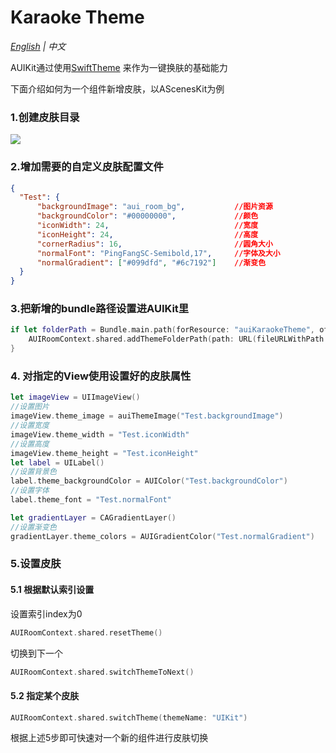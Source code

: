 # Karaoke Theme

*[English](KaraokeTheme.md) | 中文*

AUIKit通过使用[SwiftTheme](https://github.com/wxxsw/SwiftTheme) 来作为一键换肤的基础能力

下面介绍如何为一个组件新增皮肤，以AScenesKit为例

### 1.创建皮肤目录
![](https://fullapp.oss-cn-beijing.aliyuncs.com/pic/1686831479688.jpg)

### 2.增加需要的自定义皮肤配置文件
```json
{
  "Test": {
      "backgroundImage": "aui_room_bg",           //图片资源
      "backgroundColor": "#00000000",             //颜色
      "iconWidth": 24,                            //宽度
      "iconHeight": 24,                           //高度
      "cornerRadius": 16,                         //圆角大小
      "normalFont": "PingFangSC-Semibold,17",     //字体及大小  
      "normalGradient": ["#099dfd", "#6c7192"]    //渐变色
  }
}
```

### 3.把新增的bundle路径设置进AUIKit里
```swift
if let folderPath = Bundle.main.path(forResource: "auiKaraokeTheme", ofType: "bundle") {
    AUIRoomContext.shared.addThemeFolderPath(path: URL(fileURLWithPath: folderPath) )
}
```

### 4. 对指定的View使用设置好的皮肤属性
```swift
let imageView = UIImageView()
//设置图片
imageView.theme_image = auiThemeImage("Test.backgroundImage")
//设置宽度
imageView.theme_width = "Test.iconWidth"
//设置高度
imageView.theme_height = "Test.iconHeight"
let label = UILabel()
//设置背景色
label.theme_backgroundColor = AUIColor("Test.backgroundColor")
//设置字体
label.theme_font = "Test.normalFont"

let gradientLayer = CAGradientLayer()
//设置渐变色
gradientLayer.theme_colors = AUIGradientColor("Test.normalGradient")
```

### 5.设置皮肤
#### 5.1 根据默认索引设置
设置索引index为0
```swift
AUIRoomContext.shared.resetTheme()
```
切换到下一个
```swift
AUIRoomContext.shared.switchThemeToNext()
```

#### 5.2 指定某个皮肤
```swift
AUIRoomContext.shared.switchTheme(themeName: "UIKit")
```

根据上述5步即可快速对一个新的组件进行皮肤切换